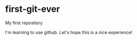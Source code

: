# first-git-ever
My first repository


I'm learning to use github. Let's hope this is a nice experience!
